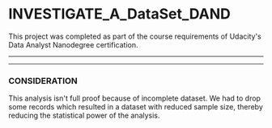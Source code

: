 # INVESTIGATE_A_DataSet_DAND
This project was completed as part of the course requirements of Udacity's Data Analyst Nanodegree certification.
***

***
### CONSIDERATION

This analysis isn't full proof because of incomplete dataset. We had to drop some records which resulted in a dataset with reduced sample size, thereby reducing the statistical power of the analysis.
